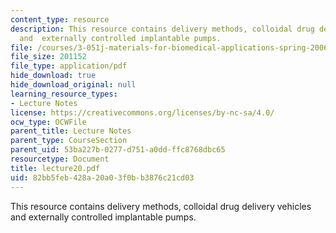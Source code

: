 ```yaml
---
content_type: resource
description: This resource contains delivery methods, colloidal drug delivery vehicles
  and  externally controlled implantable pumps.
file: /courses/3-051j-materials-for-biomedical-applications-spring-2006/82bb5feb428a20a03f0bb3876c21cd03_lecture20.pdf
file_size: 201152
file_type: application/pdf
hide_download: true
hide_download_original: null
learning_resource_types:
- Lecture Notes
license: https://creativecommons.org/licenses/by-nc-sa/4.0/
ocw_type: OCWFile
parent_title: Lecture Notes
parent_type: CourseSection
parent_uid: 53ba227b-0277-d751-a0dd-ffc8768dbc65
resourcetype: Document
title: lecture20.pdf
uid: 82bb5feb-428a-20a0-3f0b-b3876c21cd03
---
```

This resource contains delivery methods, colloidal drug delivery vehicles and  externally controlled implantable pumps.